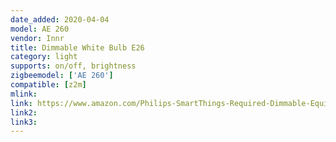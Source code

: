 ```yaml
---
date_added: 2020-04-04
model: AE 260
vendor: Innr
title: Dimmable White Bulb E26
category: light
supports: on/off, brightness
zigbeemodel: ['AE 260']
compatible: [z2m]
mlink: 
link: https://www.amazon.com/Philips-SmartThings-Required-Dimmable-Equivalent/dp/B07RYVW9SD
link2: 
link3: 
---
```


